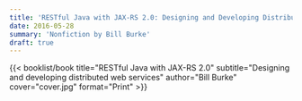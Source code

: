 ```yaml
---
title: 'RESTful Java with JAX-RS 2.0: Designing and Developing Distributed Web Services'
date: 2016-05-28
summary: 'Nonfiction by Bill Burke'
draft: true
---
```


{{< booklist/book
title="RESTful Java with JAX-RS 2.0"
subtitle="Designing and developing distributed web services"
author="Bill Burke"
cover="cover.jpg"
format="Print" >}}
